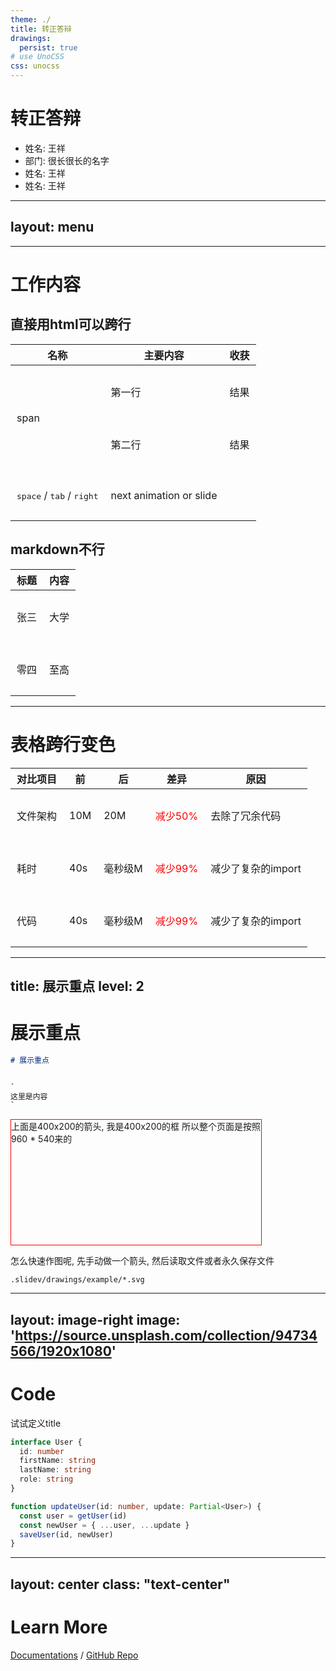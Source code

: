 ```yaml
---
theme: ./
title: 转正答辩
drawings:
  persist: true
# use UnoCSS
css: unocss
---
```


# 转正答辩

* 姓名: 王祥
* 部门: 很长很长的名字
* 姓名: 王祥
* 姓名: 王祥


---
layout: menu
---

<mymenu />

---

# 工作内容

## 直接用html可以跨行

<table>
  <thead>
    <tr>
        <th>名称</th><th>主要内容</th><th>收获</th>
    </tr>
  </thead>
  <tbody>
    <tr><td rowspan=2>span</td><td>第一行</td><td>结果</td></tr>
    <tr><td>第二行</td><td>结果</td></tr>
    <tr><td><kbd>space</kbd> / <kbd>tab</kbd> / <kbd>right</kbd></td><td>next animation or slide</td><td></td></tr>
  </tbody>
</table>

## markdown不行

|标题|内容|
|----|----|
|张三|大学|
|零四|至高|


---

# 表格跨行变色


|对比项目|前 |后 |差异|原因|
|--------|---|---|---|---|
|文件架构|10M|20M|减少50%|去除了冗余代码|
|耗时|40s|毫秒级M|减少99%|减少了复杂的import|
|代码|40s|毫秒级M|减少99%|减少了复杂的import|

<style>
td {
    padding: 30px 10px;
}
td:nth-child(4) {
    color: red;
}
</style>

---
title: 展示重点
level: 2
---


# 展示重点


```markdown
# 展示重点


`
这里是内容
`

```

<Arrow
    x1="56" y1="208"
    x2="456" y2="408"
    color="red"></Arrow>


<div style="border: 1px solid red; width: 400px; height: 200px">
    上面是400x200的箭头, 我是400x200的框
    所以整个页面是按照 960 * 540来的
</div>

<p>怎么快速作图呢, 先手动做一个箭头, 然后读取文件或者永久保存文件</p>

`.slidev/drawings/example/*.svg`


<Arrow
    x1="528" y1="475"
    x2="343" y2="377"
    color="red"></Arrow>


---
layout: image-right
image: 'https://source.unsplash.com/collection/94734566/1920x1080'
---

# Code

试试定义title

```ts
interface User {
  id: number
  firstName: string
  lastName: string
  role: string
}

function updateUser(id: number, update: Partial<User>) {
  const user = getUser(id)
  const newUser = { ...user, ...update }
  saveUser(id, newUser)
}
```

---
layout: center
class: "text-center"
---

# Learn More

[Documentations](https://sli.dev) / [GitHub Repo](https://github.com/slidevjs/slidev)
